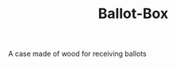 ---
title: Ballot-Box
permalink: "/definitions/ballot-box.html"
body: A case made of wood for receiving ballots
published_at: '2018-07-07'
layout: post
---